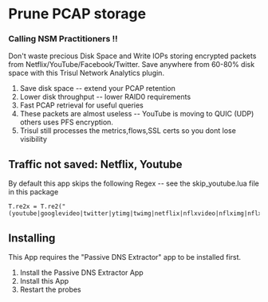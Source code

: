 # Prune PCAP storage 

### Calling NSM Practitioners  !! 

Don't waste precious Disk Space and Write IOPs storing encrypted packets from
Netflix/YouTube/Facebook/Twitter.   Save anywhere from 60-80% disk space 
with this Trisul Network Analytics plugin. 

1. Save disk space -- extend your PCAP retention
2. Lower disk throughput -- lower RAID0 requirements 
3. Fast PCAP retrieval for useful queries 
4. These packets are almost useless -- YouTube is moving to QUIC (UDP) others uses PFS encryption.
5. Trisul still processes the metrics,flows,SSL certs so you dont lose visibility

## Traffic not saved:  Netflix, Youtube

By default this app skips the following Regex  -- see the skip_youtube.lua file in this package 

````
T.re2x = T.re2("(youtube|googlevideo|twitter|ytimg|twimg|netflix|nflxvideo|nflximg|nflxext)")
````


## Installing

This App requires the "Passive DNS Extractor" app to be installed first.

1. Install the Passive DNS Extractor App
2. Install this App
3. Restart the probes


